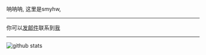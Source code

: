 呐呐呐,
这里是smyhw,  

***
你可以[发邮件](mailto:i@smyhw.online)联系到[我](https://blog.smyhw.online:8080)  
***
![github stats](https://github-readme-stats.vercel.app/api?username=smyhw)
<!--
**smyhw/smyhw** is a ✨ _special_ ✨ repository because its `README.md` (this file) appears on your GitHub profile.

Here are some ideas to get you started:

- 🔭 I’m currently working on ...
- 🌱 I’m currently learning ...
- 👯 I’m looking to collaborate on ...
- 🤔 I’m looking for help with ...
- 💬 Ask me about ...
- 📫 How to reach me: ...
- 😄 Pronouns: ...
- ⚡ Fun fact: ...
-->
